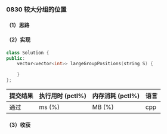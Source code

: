 ### 0830 较大分组的位置

#### （1）思路

#### （2）实现

```cpp
class Solution {
public:
    vector<vector<int>> largeGroupPositions(string S) {

    }
};
```

| 提交结果 | 执行用时 (pctl%) | 内存消耗 (pctl%) | 语言 |
|:---------|:-----------------|:-----------------|:-----|
| 通过     |  ms (%)   |  MB (%)  | cpp  |

#### （3）收获
